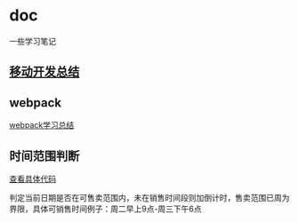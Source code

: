 # doc
一些学习笔记
## <a href="移动开发总结.md">移动开发总结</a> ##

<h2>webpack</h2>
<a href="webpackDemo">webpack学习总结</a>

<h2>时间范围判断</h2>
<a href="timeTimer">查看具体代码</a>
<p>判定当前日期是否在可售卖范围内，未在销售时间段则加倒计时，售卖范围已周为界限，具体可销售时间例子：周二早上9点-周三下午6点</p>

